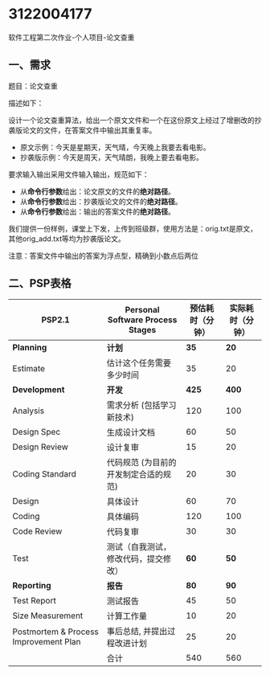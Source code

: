 # 3122004177
软件工程第二次作业-个人项目-论文查重
## 一、需求

题目：论文查重

描述如下：

设计一个论文查重算法，给出一个原文文件和一个在这份原文上经过了增删改的抄袭版论文的文件，在答案文件中输出其重复率。

- 原文示例：今天是星期天，天气晴，今天晚上我要去看电影。
- 抄袭版示例：今天是周天，天气晴朗，我晚上要去看电影。

要求输入输出采用文件输入输出，规范如下：

- 从**命令行参数**给出：论文原文的文件的**绝对路径**。
- 从**命令行参数**给出：抄袭版论文的文件的**绝对路径**。
- 从**命令行参数**给出：输出的答案文件的**绝对路径**。

我们提供一份样例，课堂上下发，上传到班级群，使用方法是：orig.txt是原文，其他orig_add.txt等均为抄袭版论文。

注意：答案文件中输出的答案为浮点型，精确到小数点后两位



## 二、PSP表格

| PSP2.1                                | Personal Software Process Stages    | 预估耗时（分钟） | 实际耗时（分钟） |
| ------------------------------------- | ----------------------------------- | ---------------- | ---------------- |
| **Planning**                          | **计划**                            | **35**           | **20** |
| Estimate                              | 估计这个任务需要多少时间              | 35               | 20 |
| **Development**                       | **开发**                              | **425**          | **400** |
| Analysis                              | 需求分析 (包括学习新技术)             | 120              | 100 |
| Design Spec                           | 生成设计文档                          | 60               | 50 |
| Design Review                         | 设计复审                              | 15               | 20 |
| Coding Standard                       | 代码规范 (为目前的开发制定合适的规范) | 20               | 30 |
| Design                                | 具体设计                              | 60               | 70 |
| Coding                                | 具体编码                              | 120              | 100 |
| Code Review                           | 代码复审                              | 30               | 30 |
| Test                                  | 测试（自我测试，修改代码，提交修改）  | **60**           | **50** |
| **Reporting**                         | **报告**                            | **80**           | **90** |
| Test Report                           | 测试报告                              | 45               | 50 |
| Size Measurement                      | 计算工作量                            | 10               | 20 |
| Postmortem & Process Improvement Plan | 事后总结, 并提出过程改进计划          | 25               | 20 |
|                                       | 合计                                | 540              | 560 |